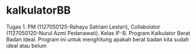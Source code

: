 kalkulatorBB
============

Tugas 1. PM (1127050125-Rahayu Satriani Lestari), Collabolator (1127050120-Nurul Azmi Pedanawati). Kelas IF-B. Program Kalkulator Berat Badan Ideal. Program ini untuk menghitung apakah berat badan kita sudah ideal atau belum
